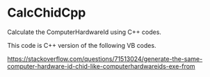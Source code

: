 # CalcChidCpp
Calculate the ComputerHardwareId using C++ codes.

This code is C++ version of the following VB codes.

https://stackoverflow.com/questions/71513024/generate-the-same-computer-hardware-id-chid-like-computerhardwareids-exe-from
